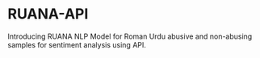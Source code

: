 # RUANA-API
Introducing RUANA NLP Model for Roman Urdu abusive and non-abusing samples for sentiment analysis using API.
